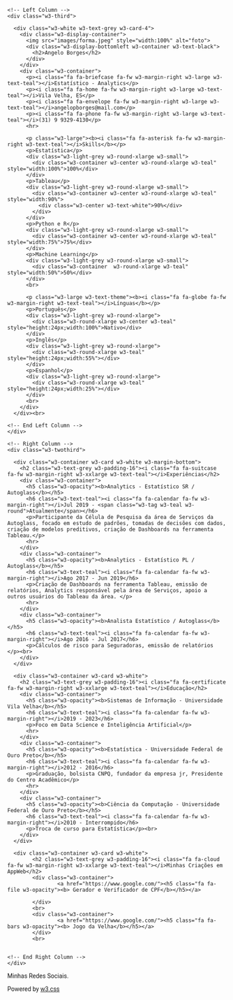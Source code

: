 <!DOCTYPE html>
<html>
<title>CV Angelo Borges</title>
<meta charset="UTF-8">
<meta name="viewport" content="width=device-width, initial-scale=1">
<link rel="stylesheet" href="https://www.w3schools.com/w3css/4/w3.css">
<link rel='stylesheet' href='https://fonts.googleapis.com/css?family=Roboto'>
<link rel="stylesheet" href="https://cdnjs.cloudflare.com/ajax/libs/font-awesome/4.7.0/css/font-awesome.min.css">
<style>
html,body,h1,h2,h3,h4,h5,h6 {font-family: "Roboto", sans-serif}
</style>
<body class="w3-light-grey">

<!-- Page Container -->
<div class="w3-content w3-margin-top" style="max-width:1400px;">

  <!-- The Grid -->
  <div class="w3-row-padding">
  
    <!-- Left Column -->
    <div class="w3-third">
    
      <div class="w3-white w3-text-grey w3-card-4">
        <div class="w3-display-container">
          <img src="images/forma.jpeg" style="width:100%" alt="foto">
          <div class="w3-display-bottomleft w3-container w3-text-black">
            <h2>Angelo Borges</h2>
          </div>
        </div>
        <div class="w3-container">
          <p><i class="fa fa-briefcase fa-fw w3-margin-right w3-large w3-text-teal"></i>Estatístico - Analytics</p>
          <p><i class="fa fa-home fa-fw w3-margin-right w3-large w3-text-teal"></i>Vila Velha, ES</p>
          <p><i class="fa fa-envelope fa-fw w3-margin-right w3-large w3-text-teal"></i>angelopborges@mail.com</p>
          <p><i class="fa fa-phone fa-fw w3-margin-right w3-large w3-text-teal"></i>(31) 9 9329-4130</p>
          <hr>

          <p class="w3-large"><b><i class="fa fa-asterisk fa-fw w3-margin-right w3-text-teal"></i>Skills</b></p>
          <p>Estatística</p>
          <div class="w3-light-grey w3-round-xlarge w3-small">
            <div class="w3-container w3-center w3-round-xlarge w3-teal" style="width:100%">100%</div>
          </div>
          <p>Tableau</p>
          <div class="w3-light-grey w3-round-xlarge w3-small">
            <div class="w3-container w3-center w3-round-xlarge w3-teal" style="width:90%">
              <div class="w3-center w3-text-white">90%</div>
            </div>
          </div>
          <p>Python e R</p>
          <div class="w3-light-grey w3-round-xlarge w3-small">
            <div class="w3-container w3-center w3-round-xlarge w3-teal" style="width:75%">75%</div>
          </div>
          <p>Machine Learning</p>
          <div class="w3-light-grey w3-round-xlarge w3-small">
            <div class="w3-container  w3-round-xlarge w3-teal" style="width:50%">50%</div>
          </div>
          <br>

          <p class="w3-large w3-text-theme"><b><i class="fa fa-globe fa-fw w3-margin-right w3-text-teal"></i>Línguas</b></p>
          <p>Português</p>
          <div class="w3-light-grey w3-round-xlarge">
            <div class="w3-round-xlarge w3-center w3-teal" style="height:24px;width:100%">Nativo</div>
          </div>
          <p>Inglês</p>
          <div class="w3-light-grey w3-round-xlarge">
            <div class="w3-round-xlarge w3-teal" style="height:24px;width:55%"></div>
          </div>
          <p>Espanhol</p>
          <div class="w3-light-grey w3-round-xlarge">
            <div class="w3-round-xlarge w3-teal" style="height:24px;width:25%"></div>
          </div>
          <br>
        </div>
      </div><br>

    <!-- End Left Column -->
    </div>

    <!-- Right Column -->
    <div class="w3-twothird">
    
      <div class="w3-container w3-card w3-white w3-margin-bottom">
        <h2 class="w3-text-grey w3-padding-16"><i class="fa fa-suitcase fa-fw w3-margin-right w3-xxlarge w3-text-teal"></i>Experiências</h2>
        <div class="w3-container">
          <h5 class="w3-opacity"><b>Analytics - Estatístico SR / Autoglass</b></h5>
          <h6 class="w3-text-teal"><i class="fa fa-calendar fa-fw w3-margin-right"></i>Jul 2019 - <span class="w3-tag w3-teal w3-round">Atualmente</span></h6>
          <p>Participante da Célula de Pesquisa da área de Serviços da Autoglass, focado em estudo de padrões, tomadas de decisões com dados, criação de modelos preditivos, criação de Dashboards na ferramenta Tableau.</p>
          <hr>
        </div>
        <div class="w3-container">
          <h5 class="w3-opacity"><b>Analytics - Estatístico PL / Autoglass</b></h5>
          <h6 class="w3-text-teal"><i class="fa fa-calendar fa-fw w3-margin-right"></i>Ago 2017 - Jun 2019</h6>
          <p>Criação de Dashboards na ferramenta Tableau, emissão de relatórios, Analytics responsável pela área de Serviços, apoio a outros usuários do Tableau da área. </p>
          <hr>
        </div>
        <div class="w3-container">
          <h5 class="w3-opacity"><b>Analista Estatístico / Autoglass</b></h5>
          <h6 class="w3-text-teal"><i class="fa fa-calendar fa-fw w3-margin-right"></i>Ago 2016 - Jul 2017</h6>
          <p>Cálculos de risco para Seguradoras, emissão de relatórios </p><br>
        </div>
      </div>

      <div class="w3-container w3-card w3-white">
        <h2 class="w3-text-grey w3-padding-16"><i class="fa fa-certificate fa-fw w3-margin-right w3-xxlarge w3-text-teal"></i>Educação</h2>
        <div class="w3-container">
          <h5 class="w3-opacity"><b>Sistemas de Informação - Universidade Vila Velha</b></h5>
          <h6 class="w3-text-teal"><i class="fa fa-calendar fa-fw w3-margin-right"></i>2019 - 2023</h6>
          <p>Foco em Data Science e Inteligência Artificial</p>
          <hr>
        </div>
        <div class="w3-container">
          <h5 class="w3-opacity"><b>Estatística - Universidade Federal de Ouro Preto</b></h5>
          <h6 class="w3-text-teal"><i class="fa fa-calendar fa-fw w3-margin-right"></i>2012 - 2016</h6>
          <p>Graduação, bolsista CNPQ, fundador da empresa jr, Presidente do Centro Acadêmico</p>
          <hr>
        </div>
        <div class="w3-container">
          <h5 class="w3-opacity"><b>Ciência da Computação - Universidade Federal de Ouro Preto</b></h5>
          <h6 class="w3-text-teal"><i class="fa fa-calendar fa-fw w3-margin-right"></i>2010 - Interrompido</h6>
          <p>Troca de curso para Estatística</p><br>
        </div>
      </div>

      <div class="w3-container w3-card w3-white">
            <h2 class="w3-text-grey w3-padding-16"><i class="fa fa-cloud fa-fw w3-margin-right w3-xxlarge w3-text-teal"></i>Minhas Criações em AppWeb</h2>
            <div class="w3-container">
                    <a href="https://www.google.com/"><h5 class="fa fa-file w3-opacity"><b> Gerador e Verificador de CPF</b></h5></a>

            </div>
            <br>
            <div class="w3-container">
                    <a href="https://www.google.com/"><h5 class="fa fa-bars w3-opacity"><b> Jogo da Velha</b></h5></a>
            </div>
            <br>
            

    <!-- End Right Column -->
    </div>
    
  <!-- End Grid -->
  </div>
  
  <!-- End Page Container -->
</div>

<footer class="w3-container w3-teal w3-center w3-margin-top">
  <p>Minhas Redes Sociais.</p>
  <a href="https://facebook.com/angelopborges"><i class="fa fa-facebook-official w3-hover-opacity"></i></a>
  <a href="https://www.instagram.com/tufoborges"><i class="fa fa-instagram w3-hover-opacity"></i></a> 
  <a href="https://www.linkedin.com/in/angelopborges/"><i class="fa fa-linkedin w3-hover-opacity"></i></a>
  <p>Powered by <a href="https://www.w3schools.com/w3css/default.asp" target="_blank">w3.css</a></p>
</footer>

</body>
</html>

